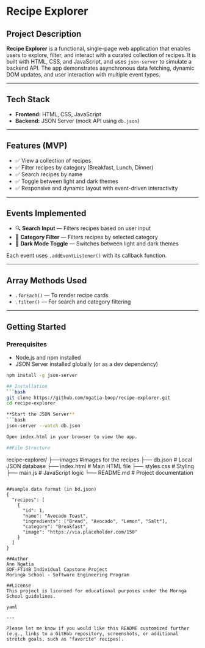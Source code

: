 # Recipe Explorer

## Project Description

**Recipe Explorer** is a functional, single-page web application that enables users to explore, filter, and interact with a curated collection of recipes. It is built with HTML, CSS, and JavaScript, and uses `json-server` to simulate a backend API. The app demonstrates asynchronous data fetching, dynamic DOM updates, and user interaction with multiple event types.

---

## Tech Stack

- **Frontend:** HTML, CSS, JavaScript
- **Backend:** JSON Server (mock API using `db.json`)

---

## Features (MVP)

- ✅ View a collection of recipes
- ✅ Filter recipes by category (Breakfast, Lunch, Dinner)
- ✅ Search recipes by name
- ✅ Toggle between light and dark themes
- ✅ Responsive and dynamic layout with event-driven interactivity

---

## Events Implemented

- 🔍 **Search Input** — Filters recipes based on user input
- 📂 **Category Filter** — Filters recipes by selected category
- 🌙 **Dark Mode Toggle** — Switches between light and dark themes

Each event uses `.addEventListener()` with its callback function.

---

## Array Methods Used

- `.forEach()` — To render recipe cards
- `.filter()` — For search and category filtering

---

## Getting Started

### Prerequisites

- Node.js and npm installed
- JSON Server installed globally (or as a dev dependency)

```bash
npm install -g json-server

## Installation
```bash
git clone https://github.com/ngatia-boop/recipe-explorer.git
cd recipe-explorer

**Start the JSON Server**
```bash
json-server --watch db.json

Open index.html in your browser to view the app.

##File Structure 
```
recipe-explorer/
├──images            #images for the recipes
├── db.json          # Local JSON database
├── index.html       # Main HTML file
├── styles.css       # Styling
├── main.js          # JavaScript logic
└── README.md        # Project documentation
```

##sample data format (in bd.json)
{
  "recipes": [
    {
      "id": 1,
      "name": "Avocado Toast",
      "ingredients": ["Bread", "Avocado", "Lemon", "Salt"],
      "category": "Breakfast",
      "image": "https://via.placeholder.com/150"
    }
  ]
}

##Author 
Ann Ngatia
SDF-FT14B Individual Capstone Project
Moringa School - Software Engineering Program

##License
This project is licensed for educational purposes under the Mornga School guidelines.

yaml

---

Please let me know if you would like this README customized further (e.g., links to a GitHub repository, screenshots, or additional stretch goals, such as "favorite" recipes).




